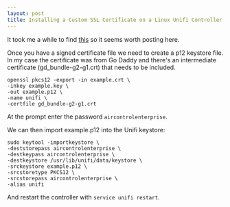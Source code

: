 ```yaml
---
layout: post
title: Installing a Custom SSL Certificate on a Linux Unifi Controller
---
```


It took me a while to find [this](https://community.ubnt.com/t5/UniFi-Wireless/Your-own-SSL-key-and-cert/m-p/484943#M39260) so it seems worth posting here.

Once you have a signed certificate file we need to create a p12 keystore file. In my case the certificate was from Go Daddy and there's an intermediate certificate (gd_bundle-g2-g1.crt) that needs to be included.

    openssl pkcs12 -export -in example.crt \
    -inkey example.key \
    -out example.p12 \
    -name unifi \
    -certfile gd_bundle-g2-g1.crt

At the prompt enter the password `aircontrolenterprise`.

We can then import example.p12 into the Unifi keystore:

    sudo keytool -importkeystore \
    -deststorepass aircontrolenterprise \
    -destkeypass aircontrolenterprise \
    -destkeystore /usr/lib/unifi/data/keystore \
    -srckeystore example.p12 \
    -srcstoretype PKCS12 \
    -srcstorepass aircontrolenterprise \
    -alias unifi

And restart the controller with `service unifi restart`.